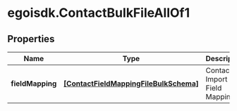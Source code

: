 # egoisdk.ContactBulkFileAllOf1

## Properties

Name | Type | Description | Notes
------------ | ------------- | ------------- | -------------
**fieldMapping** | [**[ContactFieldMappingFileBulkSchema]**](ContactFieldMappingFileBulkSchema.md) | Contact Import File Field Mapping | 


